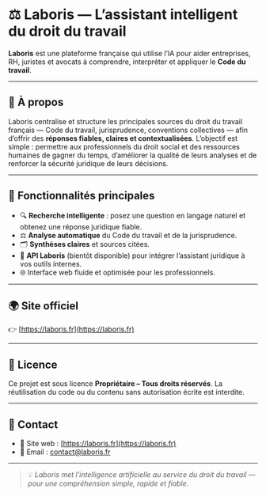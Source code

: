 # ⚖️ Laboris — L’assistant intelligent du droit du travail

**Laboris** est une plateforme française qui utilise l’IA pour aider entreprises, RH, juristes et avocats à comprendre, interpréter et appliquer le **Code du travail**.

---

## 🚀 À propos

Laboris centralise et structure les principales sources du droit du travail français — Code du travail, jurisprudence, conventions collectives — afin d’offrir des **réponses fiables, claires et contextualisées**.
L’objectif est simple : permettre aux professionnels du droit social et des ressources humaines de gagner du temps, d’améliorer la qualité de leurs analyses et de renforcer la sécurité juridique de leurs décisions.

---

## 🧠 Fonctionnalités principales

* 🔍 **Recherche intelligente** : posez une question en langage naturel et obtenez une réponse juridique fiable.
* ⚖️ **Analyse automatique** du Code du travail et de la jurisprudence.
* 🗂️ **Synthèses claires** et sources citées.
* 🧩 **API Laboris** (bientôt disponible) pour intégrer l’assistant juridique à vos outils internes.
* 🌐 Interface web fluide et optimisée pour les professionnels.


---

## 🌍 Site officiel

👉 [https://laboris.fr](https://laboris.fr)

---

## 🧾 Licence

Ce projet est sous licence **Propriétaire – Tous droits réservés**.
La réutilisation du code ou du contenu sans autorisation écrite est interdite.

---

## 🤝 Contact

* 💼 Site web : [https://laboris.fr](https://laboris.fr)
* 📧 Email : [contact@laboris.fr](mailto:contact@laboris.fr)

---

> 💡 *Laboris met l’intelligence artificielle au service du droit du travail — pour une compréhension simple, rapide et fiable.*
